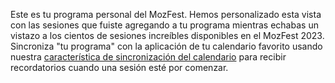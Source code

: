 Este es tu programa personal del MozFest. Hemos personalizado esta vista con las sesiones que fuiste agregando a tu programa mientras echabas un vistazo a los cientos de sesiones increíbles disponibles en el MozFest 2023. Sincroniza "tu programa" con la aplicación de tu calendario favorito usando nuestra [característica de sincronización del calendario](/sync-calendar) para recibir recordatorios cuando una sesión esté por comenzar.